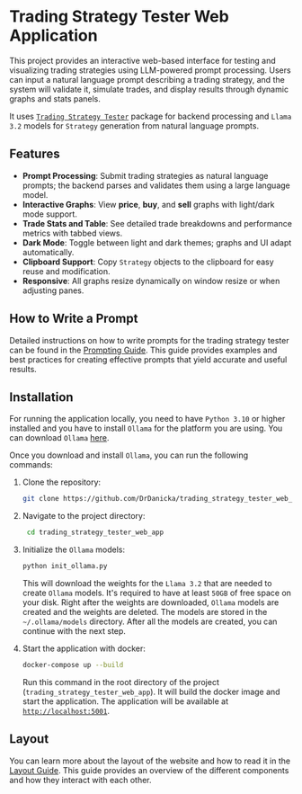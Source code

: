 # Trading Strategy Tester Web Application

This project provides an interactive web-based interface for testing and visualizing trading strategies using LLM-powered prompt processing. Users can input a natural language prompt describing a trading strategy, and the system will validate it, simulate trades, and display results through dynamic graphs and stats panels.

It uses [`Trading Strategy Tester`](https://github.com/DrDanicka/trading_strategy_tester) package for backend processing and `Llama 3.2` models for `Strategy` generation from natural language prompts.

## Features
- **Prompt Processing**: Submit trading strategies as natural language prompts; the backend parses and validates them using a large language model.
- **Interactive Graphs**: View **price**, **buy**, and **sell** graphs with light/dark mode support.
- **Trade Stats and Table**: See detailed trade breakdowns and performance metrics with tabbed views.
- **Dark Mode**: Toggle between light and dark themes; graphs and UI adapt automatically.
- **Clipboard Support**: Copy `Strategy` objects to the clipboard for easy reuse and modification.
- **Responsive**: All graphs resize dynamically on window resize or when adjusting panes.

## How to Write a Prompt

Detailed instructions on how to write prompts for the trading strategy tester can be found in the [Prompting Guide](https://drdanicka.github.io/trading_strategy_tester/llm/how_to_write_prompt/). This guide provides examples and best practices for creating effective prompts that yield accurate and useful results.

## Installation

For running the application locally, you need to have `Python 3.10` or higher installed and you have to install `Ollama` for the platform you are using. You can download `Ollama` [here](https://ollama.com/download).

Once you download and install `Ollama`, you can run the following commands:

1. Clone the repository:
   ```bash
   git clone https://github.com/DrDanicka/trading_strategy_tester_web_app
   ```
   
2. Navigate to the project directory:
   ```bash
    cd trading_strategy_tester_web_app
    ```
3. Initialize the `Ollama` models:
   ```bash
   python init_ollama.py
   ```
   This will download the weights for the `Llama 3.2` that are needed to create `Ollama` models. It's required to have at least `50GB` of free space on your disk. Right after the weights are downloaded, `Ollama` models are created and the weights are deleted. The models are stored in the `~/.ollama/models` directory. After all the models are created, you can continue with the next step.
4. Start the application with docker:
   ```bash
   docker-compose up --build
   ```
   Run this command in the root directory of the project (`trading_strategy_tester_web_app`). It will build the docker image and start the application. The application will be available at [`http://localhost:5001`](http://localhost:5001).

## Layout

You can learn more about the layout of the website and how to read it in the [Layout Guide](https://drdanicka.github.io/trading_strategy_tester_web_app/layout/). This guide provides an overview of the different components and how they interact with each other.
